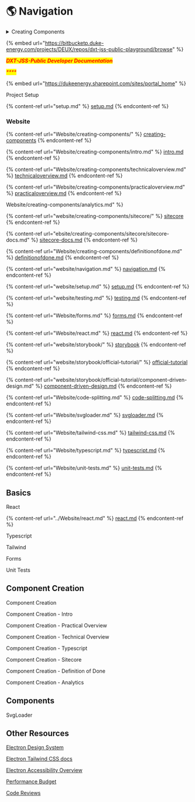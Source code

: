 # 🌎 Navigation

<details>

<summary>Creating Components</summary>



</details>

{% embed url="https://bitbucketp.duke-energy.com/projects/DEUX/repos/dxt-jss-public-playground/browse" %}

_<mark style="color:red;">**DXT-JSS-Public Developer Documentation**</mark>_



_<mark style="color:red;">****</mark>_

{% embed url="https://dukeenergy.sharepoint.com/sites/portal_home" %}

Project Setup

{% content-ref url="setup.md" %}
[setup.md](setup.md)
{% endcontent-ref %}



### Website

{% content-ref url="Website/creating-components/" %}
[creating-components](Website/creating-components/)
{% endcontent-ref %}

{% content-ref url="Website/creating-components/intro.md" %}
[intro.md](Website/creating-components/intro.md)
{% endcontent-ref %}

{% content-ref url="Website/creating-components/technicaloverview.md" %}
[technicaloverview.md](Website/creating-components/technicaloverview.md)
{% endcontent-ref %}

{% content-ref url="Website/creating-components/practicaloverview.md" %}
[practicaloverview.md](Website/creating-components/practicaloverview.md)
{% endcontent-ref %}

Website/creating-components/analytics.md" %}

{% content-ref url="website/creating-components/sitecore/" %}
[sitecore](website/creating-components/sitecore/)
{% endcontent-ref %}

{% content-ref url="ebsite/creating-components/sitecore/sitecore-docs.md" %}
[sitecore-docs.md](ebsite/creating-components/sitecore/sitecore-docs.md)
{% endcontent-ref %}

{% content-ref url="Website/creating-components/definitionofdone.md" %}
[definitionofdone.md](Website/creating-components/definitionofdone.md)
{% endcontent-ref %}

{% content-ref url="website/navigation.md" %}
[navigation.md](website/navigation.md)
{% endcontent-ref %}

{% content-ref url="website/setup.md" %}
[setup.md](website/setup.md)
{% endcontent-ref %}

{% content-ref url="website/testing.md" %}
[testing.md](website/testing.md)
{% endcontent-ref %}

{% content-ref url="Website/forms.md" %}
[forms.md](Website/forms.md)
{% endcontent-ref %}

{% content-ref url="Website/react.md" %}
[react.md](Website/react.md)
{% endcontent-ref %}

{% content-ref url="website/storybook/" %}
[storybook](website/storybook/)
{% endcontent-ref %}

{% content-ref url="website/storybook/official-tutorial/" %}
[official-tutorial](website/storybook/official-tutorial/)
{% endcontent-ref %}

{% content-ref url="website/storybook/official-tutorial/component-driven-design.md" %}
[component-driven-design.md](website/storybook/official-tutorial/component-driven-design.md)
{% endcontent-ref %}

{% content-ref url="Website/code-splitting.md" %}
[code-splitting.md](Website/code-splitting.md)
{% endcontent-ref %}

{% content-ref url="Website/svgloader.md" %}
[svgloader.md](Website/svgloader.md)
{% endcontent-ref %}

{% content-ref url="Website/tailwind-css.md" %}
[tailwind-css.md](Website/tailwind-css.md)
{% endcontent-ref %}

{% content-ref url="Website/typescript.md" %}
[typescript.md](Website/typescript.md)
{% endcontent-ref %}

{% content-ref url="Website/unit-tests.md" %}
[unit-tests.md](Website/unit-tests.md)
{% endcontent-ref %}







## Basics

React

{% content-ref url="../Website/react.md" %}
[react.md](../Website/react.md)
{% endcontent-ref %}

Typescript

Tailwind

Forms

Unit Tests

## Component Creation

Component Creation

Component Creation - Intro

Component Creation - Practical Overview

Component Creation - Technical Overview

Component Creation - Typescript

Component Creation - Sitecore

Component Creation - Definition of Done

Component Creation - Analytics

## Components

SvgLoader

## Other Resources

[Electron Design System](https://electron.duke-energy.com)

[Electron Tailwind CSS docs](http://electron.duke-energy.com/foundation/utilities/utility-first/)

[Electron Accessibility Overview](http://electron.duke-energy.com/foundation/accessibility/)

[Performance Budget](https://confluence.duke-energy.com/display/DEPW/DXT+Performance+Budget)

[Code Reviews](https://confluence.duke-energy.com/display/DEPW/Code+Reviews)
